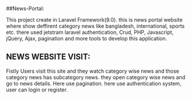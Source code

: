 ##News-Portal:

This project create in Laravel Framework(9.0). this is news portal website where show deffirent category news like bangladesh, international, sports etc. there used jetstram laravel authentication, Crud, PHP, Javascript, jQuery, Ajax, pagination and more tools to develop this application.

## NEWS WEBSITE VISIT:

Fistly Users visit this site and they watch category wise news and those category news has subcategory news. they open category wise news and go to news details.
Here use pagination. here use authentication system, user can login or register.
